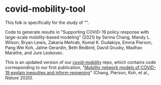 # covid-mobility-tool

This folk is specifically for the study of "". 



Code to generate results in "Supporting COVID-19 policy response with large-scale mobility-based modeling" (2021) by Serina Chang, Mandy L. Wilson, Bryan Lewis, Zakaria Mehrab, Komal K. Dudakiya, Emma Pierson, Pang Wei Koh, Jaline Gerardin, Beth Redbird, David Grusky, Madhav Marathe, and Jure Leskovec. 

This is an updated version of our [covid-mobility](https://github.com/snap-stanford/covid-mobility) repo, which contains code corresponding to our first publication, "[Mobility network models of COVID-19 explain inequities and inform reopening](https://www.nature.com/articles/s41586-020-2923-3)" (Chang, Pierson, Koh, et al., *Nature* 2020).


